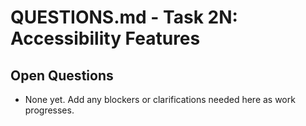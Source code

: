 # QUESTIONS.md - Task 2N: Accessibility Features

## Open Questions
- None yet. Add any blockers or clarifications needed here as work progresses. 